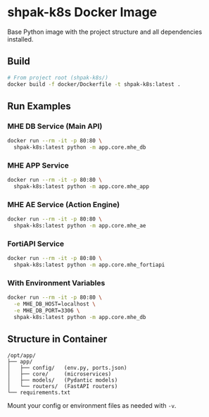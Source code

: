 # shpak-k8s Docker Image

Base Python image with the project structure and all dependencies installed.

## Build

```bash
# From project root (shpak-k8s/)
docker build -f docker/Dockerfile -t shpak-k8s:latest .
```

## Run Examples

### MHE DB Service (Main API)
```bash
docker run --rm -it -p 80:80 \
  shpak-k8s:latest python -m app.core.mhe_db
```

### MHE APP Service
```bash
docker run --rm -it -p 80:80 \
  shpak-k8s:latest python -m app.core.mhe_app
```

### MHE AE Service (Action Engine)
```bash
docker run --rm -it -p 80:80 \
  shpak-k8s:latest python -m app.core.mhe_ae
```

### FortiAPI Service
```bash
docker run --rm -it -p 80:80 \
  shpak-k8s:latest python -m app.core.mhe_fortiapi
```

### With Environment Variables
```bash
docker run --rm -it -p 80:80 \
  -e MHE_DB_HOST=localhost \
  -e MHE_DB_PORT=3306 \
  shpak-k8s:latest python -m app.core.mhe_db
```

## Structure in Container

```
/opt/app/
├── app/
│   ├── config/   (env.py, ports.json)
│   ├── core/     (microservices)
│   ├── models/   (Pydantic models)
│   └── routers/  (FastAPI routers)
└── requirements.txt
```

Mount your config or environment files as needed with `-v`.
